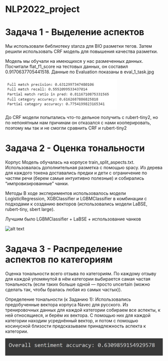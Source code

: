 # NLP2022_project

# Задача 1 - Выделение аспектов
Мы использовали библиотеку stanza для BIO разметки тегов. Затем решили использовать CRF модель для повышения качества разметки.

Модель мы обучали на имеющихся у нас размеченных данных. Посчитали flat_f1_score на тестовых данных, он составил 0.9170637705441518. Данные по Evaluation показаны в eval_1_task.jpg 

![alt text](https://github.com/IgorDyatlov/NLP2022_project/blob/main/eval_1_task.jpg)

До CRF модели попытались что-то дельное получить с rubert-tiny2, но по непонятным нам причинам он отказался с нами кооперировать, поэтому мы так и не смогли сравнить CRF и rubert-tiny2

# Задача 2 - Оценка тональности
Корпус
Модель обучалась на корпусе train_split_aspects.txt.
Использовалась дополнительная разметка с помощью spacy. Из дерева для каждого токена доставались предки и дети с ограничение по частям речи (берем самые интуитивно полезные) и собирались “импровизированные” чанки. 

Методы
В ходе экспериментов использовалось модели LogisticRegression, XGBClassifier и LGBMClassifier в комбинации с подходами к созданию векторов (использовались модели LaBSE, rubert-tiny, sbert large).

Лучшим было LGBMClassifier + LaBSE + использование чанков

![alt text](https://github.com/IgorDyatlov/NLP2022_project/blob/main/eval_2_task.jpg)

# Задача 3 - Распределение аспектов по категориям

Оценка тональности всего отзыва по категориям. По каждому отзыву для каждой упомянутой в нём категории выбирается самая частая тональность (если таких больше одной — просто uncertain (можно сделать так, чтобы бралась любая из самых частых)).

Определение тональности (к Заданию 1): Использовались предобученные вектора корпуса Navec для русского. Из тренировочных данных для каждой категории собираем все аспекты, к ней относящиеся, и берём их вектора. С помощью них для каждой категории находим усреднённый вектор, и потом с помощью косинусной близости предсказываем принадлежность аспекта к категории.

![alt text](https://github.com/IgorDyatlov/NLP2022_project/blob/main/eval_3_task.jpg)
